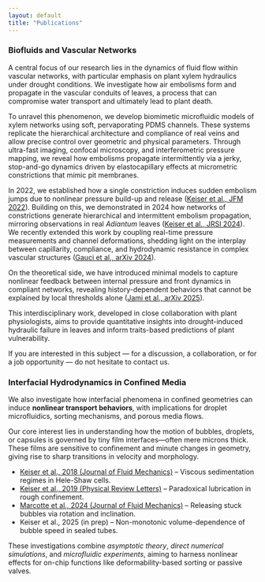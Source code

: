 ```yaml
---
layout: default
title: "Publications"
---
```


<h3><strong>Biofluids and Vascular Networks</strong></h3>

<p>
A central focus of our research lies in the dynamics of fluid flow within vascular networks, with particular emphasis on plant xylem hydraulics under drought conditions. We investigate how air embolisms form and propagate in the vascular conduits of leaves, a process that can compromise water transport and ultimately lead to plant death.
</p>

<p>
To unravel this phenomenon, we develop biomimetic microfluidic models of xylem networks using soft, pervaporating PDMS channels. These systems replicate the hierarchical architecture and compliance of real veins and allow precise control over geometric and physical parameters. Through ultra-fast imaging, confocal microscopy, and interferometric pressure mapping, we reveal how embolisms propagate intermittently via a jerky, stop-and-go dynamics driven by elastocapillary effects at micrometric constrictions that mimic pit membranes.
</p>

<p>
In 2022, we established how a single constriction induces sudden embolism jumps due to nonlinear pressure build-up and release (<a href="publications/Keiser2022_JFM.pdf" target="_blank">Keiser et al., JFM 2022</a>). Building on this, we demonstrated in 2024 how networks of constrictions generate hierarchical and intermittent embolism propagation, mirroring observations in real <em>Adiantum</em> leaves (<a href="publications/Keiser2024_JRSI.pdf" target="_blank">Keiser et al., JRSI 2024</a>). We recently extended this work by coupling real-time pressure measurements and channel deformations, shedding light on the interplay between capillarity, compliance, and hydrodynamic resistance in complex vascular structures (<a href="publications/Gauci2024_arXiv.pdf" target="_blank">Gauci et al., arXiv 2024</a>).
</p>

<p>
On the theoretical side, we have introduced minimal models to capture nonlinear feedback between internal pressure and front dynamics in compliant networks, revealing history-dependent behaviors that cannot be explained by local thresholds alone (<a href="publications/Jami2025_arXiv.pdf" target="_blank">Jami et al., arXiv 2025</a>).
</p>

<p>
This interdisciplinary work, developed in close collaboration with plant physiologists, aims to provide quantitative insights into drought-induced hydraulic failure in leaves and inform traits-based predictions of plant vulnerability.
</p>

<p>
If you are interested in this subject — for a discussion, a collaboration, or for a job opportunity — do not hesitate to contact us.
</p>

<h3><strong>Interfacial Hydrodynamics in Confined Media</strong></h3>

<p>
We also investigate how interfacial phenomena in confined geometries can induce <strong>nonlinear transport behaviors</strong>, with implications for droplet microfluidics, sorting mechanisms, and porous media flows.
</p>

<p>
Our core interest lies in understanding how the motion of bubbles, droplets, or capsules is governed by tiny film interfaces—often mere microns thick. These films are sensitive to confinement and minute changes in geometry, giving rise to sharp transitions in velocity and morphology.
</p>

<ul>
  <li><a href="publications/Keiser2018_JFM.pdf" target="_blank">Keiser et al., 2018 (Journal of Fluid Mechanics)</a> – Viscous sedimentation regimes in Hele-Shaw cells.</li>
  <li><a href="publications/Keiser2019_PRL.pdf" target="_blank">Keiser et al., 2019 (Physical Review Letters)</a> – Paradoxical lubrication in rough confinement.</li>
  <li><a href="publications/Marcotte_JFM_2024_editor.pdf" target="_blank">Marcotte et al., 2024 (Journal of Fluid Mechanics)</a> – Releasing stuck bubbles via rotation and inclination.</li>
  <li> Keiser et al., 2025 (in prep) – Non-monotonic volume-dependence of bubble speed in sealed tubes.</li>
</ul>

<p>
These investigations combine <em>asymptotic theory</em>, <em>direct numerical simulations</em>, and <em>microfluidic experiments</em>, aiming to harness nonlinear effects for on-chip functions like deformability-based sorting or passive valves.
</p>

